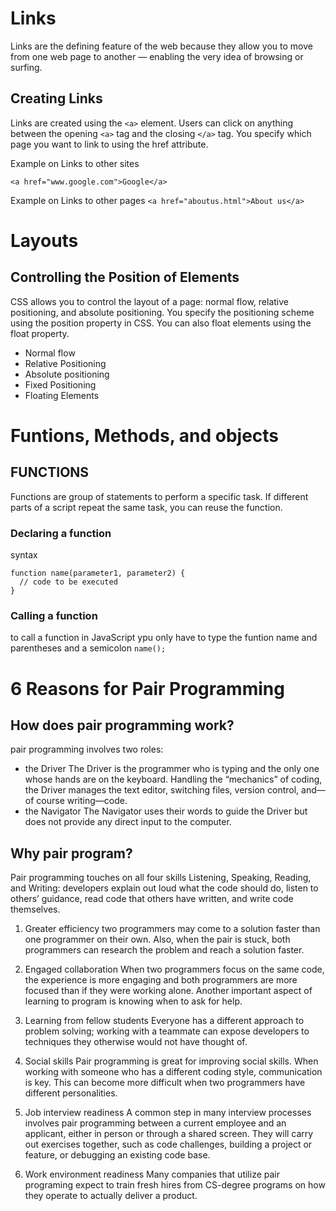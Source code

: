 # Links
Links are the defining feature of the web because they allow you to move from one web page to another — enabling the very idea of browsing or surfing.

## Creating Links
Links are created using the `<a>` element. Users can click on anything
between the opening `<a>` tag and the closing `</a>` tag. You specify
which page you want to link to using the href attribute.

Example on Links to other sites

`<a href="www.google.com">Google</a>`

Example on Links to other pages
`<a href="aboutus.html">About us</a>`

# Layouts

## Controlling the Position of Elements

CSS allows you to control the layout of a page: normal flow, relative positioning, and absolute positioning. You specify the positioning scheme using the position property in CSS. You can also float elements using the float property.

- Normal flow
- Relative Positioning
- Absolute positioning
- Fixed Positioning
- Floating Elements

# Funtions, Methods, and objects

## FUNCTIONS

Functions are group of statements to perform a specific task. If different parts of a script repeat the same task, you can reuse the function.

### Declaring a function

syntax

```
function name(parameter1, parameter2) {
  // code to be executed
}
```

### Calling a function

to call a function in JavaScript ypu only have to type the funtion name and parentheses and a semicolon
`name();`


# 6 Reasons for Pair Programming

## How does pair programming work?

pair programming involves two roles: 
- the Driver 
 The Driver is the programmer who is typing and the only one whose hands are on the keyboard. Handling the “mechanics” of coding, the Driver manages the text editor, switching files, version control, and—of course writing—code.
- the Navigator
The Navigator uses their words to guide the Driver but does not provide any direct input to the computer. 

## Why pair program?

Pair programming touches on all four skills Listening, Speaking,  Reading, and Writing: developers explain out loud what the code should do, listen to others’ guidance, read code that others have written, and write code themselves.


1. Greater efficiency
two programmers may come to a solution faster than one programmer on their own. Also, when the pair is stuck, both programmers can research the problem and reach a solution faster.

2. Engaged collaboration
When two programmers focus on the same code, the experience is more engaging and both programmers are more focused than if they were working alone.
Another important aspect of learning to program is knowing when to ask for help. 

3. Learning from fellow students
Everyone has a different approach to problem solving; working with a teammate can expose developers to techniques they otherwise would not have thought of.


4. Social skills
Pair programming is great for improving social skills. When working with someone who has a different coding style, communication is key. This can become more difficult when two programmers have different personalities.


5. Job interview readiness
A common step in many interview processes involves pair programming between a current employee and an applicant, either in person or through a shared screen. They will carry out exercises together, such as code challenges, building a project or feature, or debugging an existing code base.


6. Work environment readiness
Many companies that utilize pair programing expect to train fresh hires from CS-degree programs on how they operate to actually deliver a product.